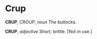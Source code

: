 # Crup

**CRUP**, CROUP, _noun_ The buttocks.

**CRUP**, _adjective_ Short; brittle. \[Not in use.\]